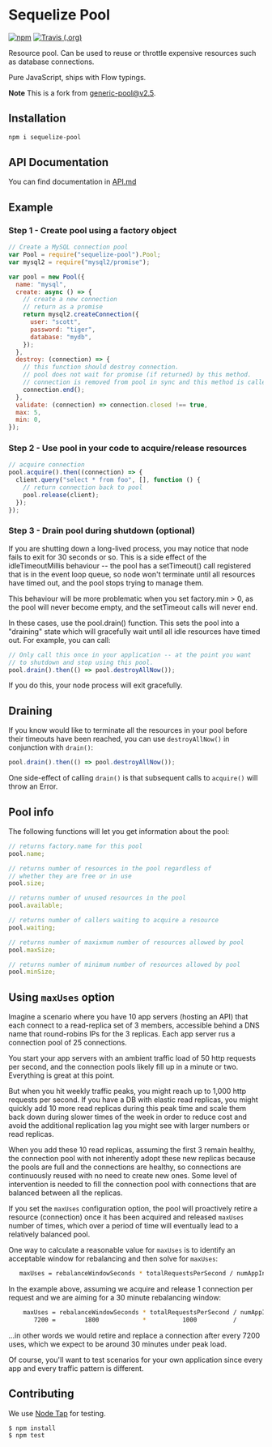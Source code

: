 # Sequelize Pool

[![npm](https://img.shields.io/npm/v/sequelize-pool.svg?style=flat-square)](https://www.npmjs.com/package/sequelize-pool)
[![Travis (.org)](https://img.shields.io/travis/com/sequelize/sequelize-pool.svg?style=flat-square)](https://travis-ci.com/sequelize/sequelize-pool)

Resource pool. Can be used to reuse or throttle expensive resources such as
database connections.

Pure JavaScript, ships with Flow typings.

**Note**
This is a fork from [generic-pool@v2.5](https://github.com/coopernurse/node-pool/tree/v2.5).

## Installation

```sh
npm i sequelize-pool
```

## API Documentation

You can find documentation in [API.md](https://github.com/sequelize/sequelize-pool/blob/master/API.md)

## Example

### Step 1 - Create pool using a factory object

```js
// Create a MySQL connection pool
var Pool = require("sequelize-pool").Pool;
var mysql2 = require("mysql2/promise");

var pool = new Pool({
  name: "mysql",
  create: async () => {
    // create a new connection
    // return as a promise
    return mysql2.createConnection({
      user: "scott",
      password: "tiger",
      database: "mydb",
    });
  },
  destroy: (connection) => {
    // this function should destroy connection.
    // pool does not wait for promise (if returned) by this method.
    // connection is removed from pool in sync and this method is called.
    connection.end();
  },
  validate: (connection) => connection.closed !== true,
  max: 5,
  min: 0,
});
```

### Step 2 - Use pool in your code to acquire/release resources

```js
// acquire connection
pool.acquire().then((connection) => {
  client.query("select * from foo", [], function () {
    // return connection back to pool
    pool.release(client);
  });
});
```

### Step 3 - Drain pool during shutdown (optional)

If you are shutting down a long-lived process, you may notice
that node fails to exit for 30 seconds or so. This is a side
effect of the idleTimeoutMillis behaviour -- the pool has a
setTimeout() call registered that is in the event loop queue, so
node won't terminate until all resources have timed out, and the pool
stops trying to manage them.

This behaviour will be more problematic when you set factory.min > 0,
as the pool will never become empty, and the setTimeout calls will
never end.

In these cases, use the pool.drain() function. This sets the pool
into a "draining" state which will gracefully wait until all
idle resources have timed out. For example, you can call:

```js
// Only call this once in your application -- at the point you want
// to shutdown and stop using this pool.
pool.drain().then(() => pool.destroyAllNow());
```

If you do this, your node process will exit gracefully.

## Draining

If you know would like to terminate all the resources in your pool before
their timeouts have been reached, you can use `destroyAllNow()` in conjunction
with `drain()`:

```js
pool.drain().then(() => pool.destroyAllNow());
```

One side-effect of calling `drain()` is that subsequent calls to `acquire()`
will throw an Error.

## Pool info

The following functions will let you get information about the pool:

```js
// returns factory.name for this pool
pool.name;

// returns number of resources in the pool regardless of
// whether they are free or in use
pool.size;

// returns number of unused resources in the pool
pool.available;

// returns number of callers waiting to acquire a resource
pool.waiting;

// returns number of maxixmum number of resources allowed by pool
pool.maxSize;

// returns number of minimum number of resources allowed by pool
pool.minSize;
```

## Using `maxUses` option

Imagine a scenario where you have 10 app servers (hosting an API) that each connect to a read-replica set of 3 members, accessible behind a DNS name that round-robins IPs for the 3 replicas. Each app server rus a connection pool of 25 connections.

You start your app servers with an ambient traffic load of 50 http requests per second, and the connection pools likely fill up in a minute or two. Everything is great at this point.

But when you hit weekly traffic peaks, you might reach up to 1,000 http requests per second. If you have a DB with elastic read replicas, you might quickly add 10 more read replicas during this peak time and scale them back down during slower times of the week in order to reduce cost and avoid the additional replication lag you might see with larger numbers or read replicas.

When you add these 10 read replicas, assuming the first 3 remain healthy, the connection pool with not inherently adopt these new replicas because the pools are full and the connections are healthy, so connections are continuously reused with no need to create new ones. Some level of intervention is needed to fill the connection pool with connections that are balanced between all the replicas.

If you set the `maxUses` configuration option, the pool will proactively retire a resource (connection) once it has been acquired and released `maxUses` number of times, which over a period of time will eventually lead to a relatively balanced pool.

One way to calculate a reasonable value for `maxUses` is to identify an acceptable window for rebalancing and then solve for `maxUses`:

```sh
   maxUses = rebalanceWindowSeconds * totalRequestsPerSecond / numAppInstances / poolSize
```

In the example above, assuming we acquire and release 1 connection per request and we are aiming for a 30 minute rebalancing window:

```sh
    maxUses = rebalanceWindowSeconds * totalRequestsPerSecond / numAppInstances / poolSize
       7200 =        1800            *          1000          /        10       /    25
```

...in other words we would retire and replace a connection after every 7200 uses, which we expect to be around 30 minutes under peak load.

Of course, you'll want to test scenarios for your own application since every app and every traffic pattern is different.

## Contributing

We use [Node Tap](https://node-tap.org/) for testing.

```sh
$ npm install
$ npm test
```
